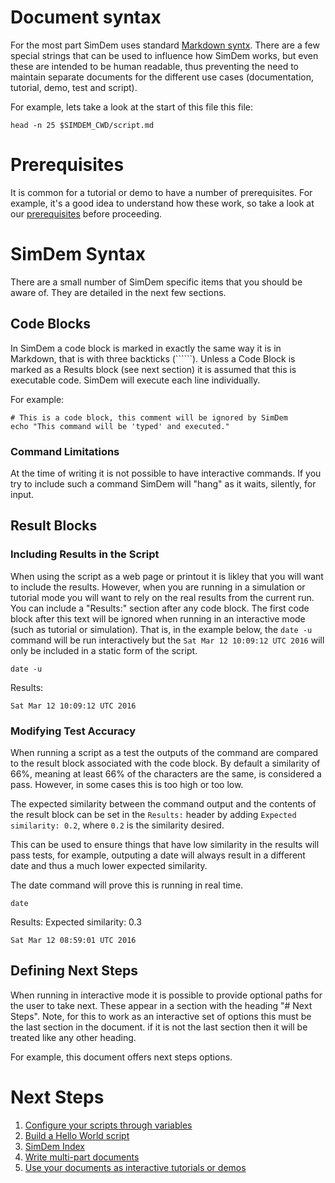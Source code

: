 # Document syntax

For the most part SimDem uses
standard
[Markdown syntx](https://daringfireball.net/projects/markdown/syntax). There
are a few special strings that can be used to influence how SimDem
works, but even these are intended to be human readable, thus
preventing the need to maintain separate documents for the different
use cases (documentation, tutorial, demo, test and script).

For example, lets take a look at the start of this file this file:

```
head -n 25 $SIMDEM_CWD/script.md 
```

# Prerequisites

It is common for a tutorial or demo to have a number of
prerequisites. For example, it's a good idea to understand how these
work, so take a look at our [prerequisites](./prerequisites/script.md)
before proceeding.

# SimDem Syntax

There are a small number of SimDem specific items that you should be
aware of. They are detailed in the next few sections.

## Code Blocks

In SimDem a code block is marked in exactly the same way it is in
Markdown, that is with three backticks (``````). Unless a Code Block
is marked as a Results block (see next section) it is assumed that
this is executable code. SimDem will execute each line individually.

For example:

```
# This is a code block, this comment will be ignored by SimDem
echo "This command will be 'typed' and executed."
```

### Command Limitations

At the time of writing it is not possible to have interactive
commands. If you try to include such a command SimDem will "hang" as
it waits, silently, for input.

## Result Blocks

### Including Results in the Script

When using the script as a web page or printout it is likley that you
will want to include the results. However, when you are running in a
simulation or tutorial mode you will want to rely on the real results
from the current run. You can include a "Results:" section after any
code block. The first code block after this text will be ignored when
running in an interactive mode (such as tutorial or simulation). That
is, in the example below, the `date -u` command will be run
interactively but the `Sat Mar 12 10:09:12 UTC 2016` will only be
included in a static form of the script.

```
date -u
```

Results:

```
Sat Mar 12 10:09:12 UTC 2016
```

### Modifying Test Accuracy

When running a script as a test the outputs of the command are
compared to the result block associated with the code block. By
default a similarity of 66%, meaning at least 66% of the characters
are the same, is considered a pass. However, in some cases this is too
high or too low.

The expected similarity between the command output and the contents of
the result block can be set in the `Results:` header by adding
`Expected similarity: 0.2`, where `0.2` is the similarity desired.

This can be used to ensure things that have low similarity in the results will pass tests, for example, outputing a date will always result in a different date and thus a much lower expected similarity.

The date command will prove this is running in real time.

```
date
```

Results: Expected similarity: 0.3

```
Sat Mar 12 08:59:01 UTC 2016
```

## Defining Next Steps

When running in interactive mode it is possible to provide optional
paths for the user to take next. These appear in a section with the
heading "# Next Steps". Note, for this to work as an interactive set
of options this must be the last section in the document. if it is not
the last section then it will be treated like any other heading.

For example, this document offers next steps options.

# Next Steps

  1. [Configure your scripts through variables](../variables/script.md)
  2. [Build a Hello World script](../tutorial/script.md)
  3. [SimDem Index](../script.md)
  4. [Write multi-part documents](../multipart/script.md)
  5. [Use your documents as interactive tutorials or demos](../running/script.md)
